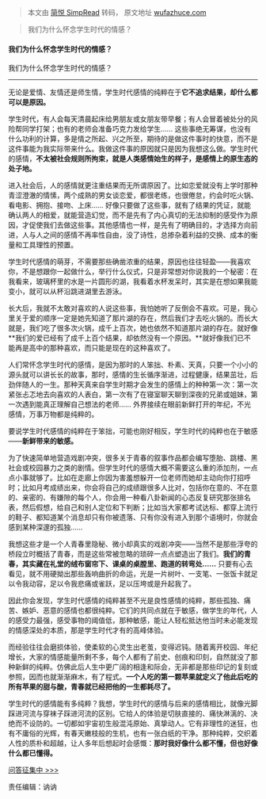 > 本文由 [简悦 SimpRead](http://ksria.com/simpread/) 转码， 原文地址 [wufazhuce.com](http://wufazhuce.com/question/3557)

> 我们为什么怀念学生时代的情感？

#### 我们为什么怀念学生时代的情感？

我们为什么怀念学生时代的情感？

* * *

无论是爱情、友情还是师生情，学生时代感情的纯粹在于**它不追求结果，却什么都可以是原因。**

学生时代，有人会每天清晨起床给男朋友或女朋友带早餐；有人会冒着被处分的风险帮同学打架；也有的老师会准备巧克力发给学生…… 这些事绝无筹谋，也没有什么功利的计算，多是情之所起、兴之所至，期待的是做这件事时的快意，而不是这件事能为我实际带来什么。我做这件事的原因就只是因为我想这么做。学生时代的感情，**不太被社会规则所拘束，就是人类感情始生的样子，是感情上的原生态的处子地。**

进入社会后，人的感情就更注重结果而无所谓原因了。比如恋爱就没有上学时那种青涩澄澈的情愫，两个成熟的男女谈恋爱，都很老练，也很倦怠，约会时吃火锅、看电影、拥抱、接吻、上床…… 好像只要做了这些事，就有了结果的凭证，就能确认两人的相爱，就能营造幻觉，而不是先有了内心真切的无法抑制的感受作为原因，才促使我们去做这些事。其他感情也一样，是先有了明确目的，才选择方向前进，人与人之间的感情不再率性自由，没了诗性，总掺杂着利益的交换、成本的衡量和工具理性的预置。

学生时代感情的萌芽，不需要那些确凿浓重的结果，原因也往往轻盈——我喜欢你，不是想跟你一起做什么，举行什么仪式，只是非常想对你说我的一个秘密：在我看来，玻璃杯里的水是一片圆形的湖，我看着水杯发呆时，其实是在想如果我能变小，就可以从杯沿跳进湖里去游泳。

长大后，我就不太敢对喜欢的人说这些事，我怕她听了反倒会不喜欢。可是，我心里关于爱的顺序一定是她先知道了那片湖的存在，然后我们才去吃火锅的。而长大就是，我们吃了很多次火锅，成千上百次，她也依然不知道那片湖的存在。就好像**我们的爱已经有了成千上百个结果，却依然没有一个原因。**就好像我们已不能再是高中的那种喜欢，而只能是现在的这种喜欢了。

人们常怀念学生时代的感情，是因为那时的人笨拙、朴素、天真，只要一个小小的源头就可以讲长长的故事，那时，感情的生长循序渐进，过程健康，结果茁壮，后劲伴随人的一生。那种天真来自学生时期才会发生的感情上的种种第一次：第一次紧张忐忑地去向喜欢的人表白，第一次有了在寝室聊天聊到深夜的兄弟或姐妹，第一次遇到能真正理解自己想法的老师…… 外界接续在眼前新鲜打开的年纪，不光感情，万事万物都是纯粹的。

要说学生时代感情的纯粹在于笨拙，可能也刚好相反，学生时代的纯粹也在于敏感——**新鲜带来的敏感。**

为了快速简单地营造戏剧冲突，很多关于青春的叙事作品都会编写堕胎、跳楼、黑社会或校园暴力之类的剧情。但学生时代的感情大概不需要这么重的添加剂，一点点小事就够了。比如在走廊上你因为害羞想躲开一位老师而她却主动向你打招呼时；比如月考成绩出来，你会将自己的成绩跟很多人比对，包括你在意的、不在意的、亲密的、有嫌隙的每个人，你会用一种看八卦新闻的心态反复研究那张排名表，然后假想，给自己和别人定位和下判断；比如当大家都考试达标、都穿上流行的鞋子、都知道某个消息却只有你被遗落、只有你没有进入到那个语境时，你就会感到某种深邃的孤独……

我想这些才是一个人青春里隐秘、微小却真实的戏剧冲突——当然不是那些浮夸的桥段立时概括了青春，而是这些常被忽略的琐碎一点点塑造出了我们。**我们的青春，其实藏在礼堂的绒布窗帘下、课桌的桌膛里、跑道的转弯处……** 只要有心去看见，就不用硬拗出那些轰响曲折的命运，光是一片树叶、一支笔、一张饭卡就足以令我动容，足以令我悲痛或雀跃，足以压垮或是升起我了。

因此你会发现，学生时代感情的纯粹甚至不光是良性感情的纯粹，那些孤独、痛苦、嫉妒、恶意的感情也都很纯粹。它们的共同点就在于敏感，做学生的年代，人的感受力最强，感受事物的阈值低，那种敏感，能让人轻松抵达他当时未必能发现的情感深处的本质，那是学生时代才有的高峰体验。

而经验往往会磨损体验，使柔软的心灵生出老茧，变得迟钝。随着离开校园、年纪增长，大家的情感能量所剩不多，每个人都有了前史、创痕和印刻，自然就没了那种新鲜的纯粹。仿佛此后人生中更广阔的相逢和际会，无非都是那些印记的复刻或参照，因而也就渐渐麻木，有了程式。**一个人吃的第一颗苹果就定义了他此后吃的所有苹果的甜与酸，青春就已经把他的一生都耗尽了。**

学生时代的感情能有多纯粹？我想，学生时代的感情与后来的感情相比，就像光脚踩进河流与穿袜子踩进河流的区别。它给人的体验是切肤直接的、痛快淋漓的、决绝而不设防的。一切都如宇宙初生般混沌原始、真挚动人。它有非理性的迷狂，也有不庸俗的光辉，有春天嫩枝般的生机，也有一张白纸的干净。那种纯粹，交织着人性的质朴和超越，让人多年后想起时会感慨：**那时我好像什么都不懂，但也好像什么都已懂得。**

[问答征集中 >>>](https://jinshuju.net/f/H4SS9U)

责任编辑：讷讷